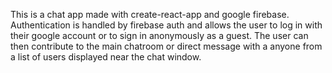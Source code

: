 This is a chat app made with create-react-app and google firebase. Authentication is handled by firebase auth and allows the user to log in with their google account or to sign in anonymously as a guest. The user can then contribute to the main chatroom or direct message with a anyone from a list of users displayed near the chat window.
